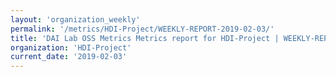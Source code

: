 ```yaml
---
layout: 'organization_weekly'
permalink: '/metrics/HDI-Project/WEEKLY-REPORT-2019-02-03/'
title: 'DAI Lab OSS Metrics Metrics report for HDI-Project | WEEKLY-REPORT-2019-02-03'
organization: 'HDI-Project'
current_date: '2019-02-03'
---
```

